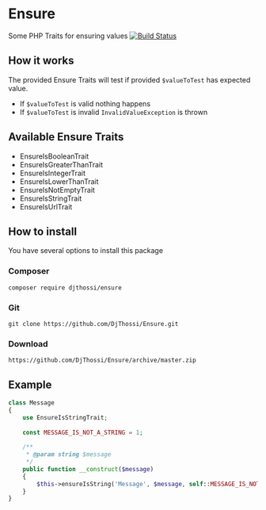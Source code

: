 # Ensure
Some PHP Traits for ensuring values
[![Build Status](https://travis-ci.org/DjThossi/Ensure.svg?branch=master)](https://travis-ci.org/DjThossi/Ensure)

## How it works
The provided Ensure Traits will test if provided `$valueToTest` has expected value. 
- If `$valueToTest` is valid nothing happens
- If `$valueToTest` is invalid `InvalidValueException` is thrown

## Available Ensure Traits
- EnsureIsBooleanTrait
- EnsureIsGreaterThanTrait
- EnsureIsIntegerTrait
- EnsureIsLowerThanTrait
- EnsureIsNotEmptyTrait
- EnsureIsStringTrait
- EnsureIsUrlTrait

## How to install
You have several options to install this package

### Composer
`composer require djthossi/ensure`

### Git
`git clone https://github.com/DjThossi/Ensure.git`

### Download
`https://github.com/DjThossi/Ensure/archive/master.zip`

## Example
```php
class Message
{
    use EnsureIsStringTrait;
    
    const MESSAGE_IS_NOT_A_STRING = 1;
    
    /**
     * @param string $message
     */
    public function __construct($message)
    {
        $this->ensureIsString('Message', $message, self::MESSAGE_IS_NOT_A_STRING);
    }
}
```

